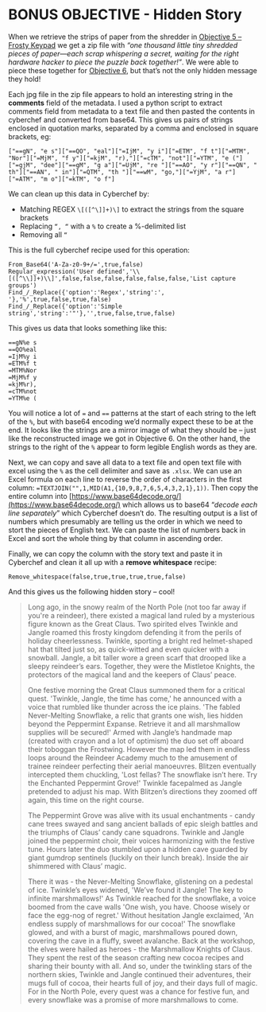 # BONUS OBJECTIVE - Hidden Story #


When we retrieve the strips of paper from the shredder in [Objective 5 – Frosty Keypad](OBJECTIVE%2005%20-%20Frosty%20Keypad.md) we get a zip file with _“one thousand little tiny shredded pieces of paper—each scrap whispering a secret, waiting for the right hardware hacker to piece the puzzle back together!”_.  We were able to piece these together for [Objective 6](OBJECTIVE%2006%20-%20Hardware%20Hacking%20101%20(Part%201).md), but that’s not the only hidden message they hold!

Each jpg file in the zip file appears to hold an interesting string in the **comments** field of the metadata.  I used a python script to extract comments field from metadata to a text file and then pasted the contents in cyberchef and converted from base64.  This gives us pairs of strings enclosed in quotation marks, separated by a comma and enclosed in square brackets, eg:
```
["==gN", "e s"]["==QO", "eal"]["=IjM", "y i"]["=ETM", "f t"]["=MTM", "Nor"]["=MjM", "f y"]["=kjM", "r),"]["=cTM", "not"]["=YTM", "e ("]["=gjM", "dee"]["==gM", "g a"]["=UjM", "re "]["==AO", "y r"]["==QN", " th"]["==AN", " in"]["=QTM", "th "]["==wM", "go,"]["=YjM", "a r"]["=ATM", "m o"]["=kTM", "o f"]
```

We can clean up this data in Cyberchef by:
-	Matching REGEX ``\[([^\]]+)\]`` to extract the strings from the square brackets
-	Replacing `“, “` with a `%` to create a %-delimited list
-	Removing all `“`
  
This is the full cyberchef recipe used for this operation:
```cyberchef
From_Base64('A-Za-z0-9+/=',true,false)
Regular_expression('User defined','\\[([^\\]]+)\\]',false,false,false,false,false,false,'List capture groups')
Find_/_Replace({'option':'Regex','string':', '},'%',true,false,true,false)
Find_/_Replace({'option':'Simple string','string':'"'},'',true,false,true,false)
```

This gives us data that looks something like this:
```
==gN%e s
==QO%eal
=IjM%y i
=ETM%f t
=MTM%Nor
=MjM%f y
=kjM%r),
=cTM%not
=YTM%e (
```

You will notice a lot of `=` and `==` patterns at the start of each string to the left of the `%`, but with base64 encoding we’d normally expect these to be at the end.  It looks like the strings are a mirror image of what they should be – just like the reconstructed image we got in Objective 6.  On the other hand, the strings to the right of the `%` appear to form legible English words as they are.

Next, we can copy and save all data to a text file and open text file with excel using the `%` as the cell delimiter and save as `.xlsx`.  We can use an Excel formula on each line to reverse the order of characters in the first column: ``=TEXTJOIN("",1,MID(A1,{10,9,8,7,6,5,4,3,2,1},1))``. Then copy the entire column into [https://www.base64decode.org/](https://www.base64decode.org/) which allows us to base64 “_decode each line separately_” which Cyberchef doesn’t do.  The resulting output is a list of numbers which presumably are telling us the order in which we need to stort the pieces of English text.  We can paste the list of numbers back in Excel and sort the whole thing by that column in ascending order.

Finally, we can copy the column with the story text and paste it in Cyberchef and clean it all up with a **remove whitespace** recipe:
```cyberchef
Remove_whitespace(false,true,true,true,true,false)
```

And this gives us the following hidden story – cool!


>Long ago, in the snowy realm of the North Pole (not too far away if you're a reindeer), there existed a magical land ruled by a mysterious figure known as the Great Claus. Two spirited elves Twinkle and Jangle roamed this frosty kingdom defending it from the perils of holiday cheerlessness. Twinkle, sporting a bright red helmet-shaped hat that tilted just so, as quick-witted and even quicker with a snowball. Jangle, a bit taller wore a green scarf that drooped like a sleepy reindeer’s ears. Together, they were the Mistletoe Knights, the protectors of the magical land and the keepers of Claus’ peace.
>
> One festive morning the Great Claus summoned them for a critical quest. 'Twinkle, Jangle, the time has come,' he announced with a voice that rumbled like thunder across the ice plains. 'The fabled Never-Melting Snowflake, a relic that grants one wish, lies hidden beyond the Peppermint Expanse. Retrieve it and all marshmallow supplies will be secured!' Armed with Jangle’s handmade map (created with crayon and a lot of optimism) the duo set off aboard their toboggan the Frostwing.
However the map led them in endless loops around the Reindeer Academy much to the amusement of trainee reindeer perfecting their aerial manoeuvres. Blitzen eventually intercepted them chuckling, 'Lost fellas? The snowflake isn’t here. Try the Enchanted Peppermint Grove!' Twinkle facepalmed as Jangle pretended to adjust his map. With Blitzen’s directions they zoomed off again, this time on the right course.
>
>The Peppermint Grove was alive with its usual enchantments - candy cane trees swayed and sang ancient ballads of epic sleigh battles and the triumphs of Claus’ candy cane squadrons. Twinkle and Jangle joined the peppermint choir, their voices harmonizing with the festive tune. Hours later the duo stumbled upon a hidden cave guarded by giant gumdrop sentinels (luckily on their lunch break). Inside the air shimmered with Claus’ magic.
>
>There it was - the Never-Melting Snowflake, glistening on a pedestal of ice. Twinkle’s eyes widened, 'We’ve found it Jangle! The key to infinite marshmallows!' As Twinkle reached for the snowflake, a voice boomed from the cave walls 'One wish, you have. Choose wisely or face the egg-nog of regret.' Without hesitation Jangle exclaimed, 'An endless supply of marshmallows for our cocoa!' The snowflake glowed, and with a burst of magic, marshmallows poured down, covering the cave in a fluffy, sweet avalanche. Back at the workshop, the elves were hailed as heroes - the Marshmallow Knights of Claus. They spent the rest of the season crafting new cocoa recipes and sharing their bounty with all. And so, under the twinkling stars of the northern skies, Twinkle and Jangle continued their adventures, their mugs full of cocoa, their hearts full of joy, and their days full of magic. For in the North Pole, every quest was a chance for festive fun, and every snowflake was a promise of more marshmallows to come.
